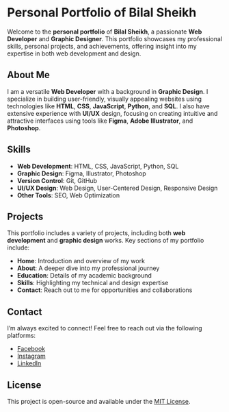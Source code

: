 # Personal Portfolio of Bilal Sheikh

Welcome to the **personal portfolio** of **Bilal Sheikh**, a passionate **Web Developer** and **Graphic Designer**. This portfolio showcases my professional skills, personal projects, and achievements, offering insight into my expertise in both web development and design.

## About Me

I am a versatile **Web Developer** with a background in **Graphic Design**. I specialize in building user-friendly, visually appealing websites using technologies like **HTML**, **CSS**, **JavaScript**, **Python**, and **SQL**. I also have extensive experience with **UI/UX** design, focusing on creating intuitive and attractive interfaces using tools like **Figma**, **Adobe Illustrator**, and **Photoshop**.

## Skills

- **Web Development**: HTML, CSS, JavaScript, Python, SQL
- **Graphic Design**: Figma, Illustrator, Photoshop
- **Version Control**: Git, GitHub
- **UI/UX Design**: Web Design, User-Centered Design, Responsive Design
- **Other Tools**: SEO, Web Optimization

## Projects

This portfolio includes a variety of projects, including both **web development** and **graphic design** works. Key sections of my portfolio include:

- **Home**: Introduction and overview of my work
- **About**: A deeper dive into my professional journey
- **Education**: Details of my academic background
- **Skills**: Highlighting my technical and design expertise
- **Contact**: Reach out to me for opportunities and collaborations

## Contact

I’m always excited to connect! Feel free to reach out via the following platforms:

- [Facebook](https://www.facebook.com/bilalsheikh968)
- [Instagram](https://www.instagram.com/itx_bilal_sheikh)
- [LinkedIn](https://www.linkedin.com/in/bilal-sheikh01)

## License

This project is open-source and available under the [MIT License](LICENSE).
